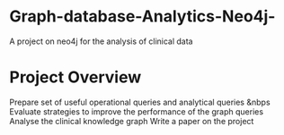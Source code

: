 # Graph-database-Analytics-Neo4j-
A project on neo4j for the analysis of clinical data

# Project Overview
Prepare set of useful operational queries and analytical queries &nbps
Evaluate strategies to improve the performance of the graph queries
Analyse the clinical knowledge graph
Write a paper on the project

